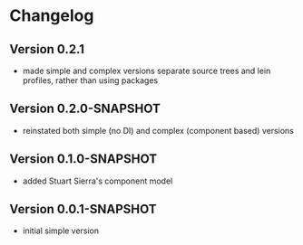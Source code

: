 # Changelog

## Version 0.2.1
* made simple and complex versions separate source trees and lein profiles, rather than using packages

## Version 0.2.0-SNAPSHOT
* reinstated both simple (no DI) and complex (component based) versions

## Version 0.1.0-SNAPSHOT
* added Stuart Sierra's component model

## Version 0.0.1-SNAPSHOT
* initial simple version